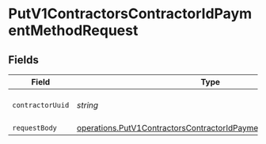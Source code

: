 # PutV1ContractorsContractorIdPaymentMethodRequest


## Fields

| Field                                                                                                                                                     | Type                                                                                                                                                      | Required                                                                                                                                                  | Description                                                                                                                                               |
| --------------------------------------------------------------------------------------------------------------------------------------------------------- | --------------------------------------------------------------------------------------------------------------------------------------------------------- | --------------------------------------------------------------------------------------------------------------------------------------------------------- | --------------------------------------------------------------------------------------------------------------------------------------------------------- |
| `contractorUuid`                                                                                                                                          | *string*                                                                                                                                                  | :heavy_check_mark:                                                                                                                                        | The UUID of the contractor                                                                                                                                |
| `requestBody`                                                                                                                                             | [operations.PutV1ContractorsContractorIdPaymentMethodRequestBody](../../../sdk/models/operations/putv1contractorscontractoridpaymentmethodrequestbody.md) | :heavy_minus_sign:                                                                                                                                        | N/A                                                                                                                                                       |